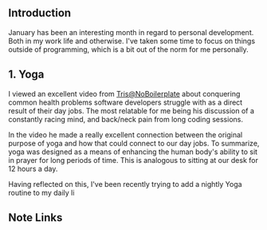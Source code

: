 

## Introduction
January has been an interesting month in regard to personal development. Both in my work life and otherwise. I've taken some time to focus on things outside of programming, which is a bit out of the norm for me personally. 


## 1. Yoga
I viewed an excellent video from [Tris@NoBoilerplate](https://www.youtube.com/watch?v=5gZdTZa8bOw) about conquering common health problems software developers struggle with as a direct result of their day jobs. The most relatable for me being his discussion of a constantly racing mind, and back/neck pain from long coding sessions. 

In the video he made a really excellent connection between the original purpose of yoga and how that could connect to our day jobs. To summarize, yoga was designed as a means of enhancing the human body's ability to sit in prayer for long periods of time. This is analogous to sitting at our desk for 12 hours a day.

Having reflected on this, I've been recently trying to add a nightly Yoga routine to my daily li



## Note Links
